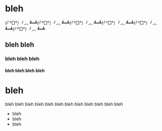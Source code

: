 # bleh
(╯°□°）╯︵ ┻━┻(╯°□°）╯︵ ┻━┻(╯°□°）╯︵ ┻━┻(╯°□°）╯︵ ┻━┻(╯°□°）╯︵ ┻━┻(╯°□°）╯︵ ┻━┻
## bleh bleh
### bleh bleh bleh
#### bleh bleh bleh bleh
<!doctype html>
<html>
  <head>
    <title> bleh </title>
    <body>
      <h1> bleh </h1>
      <p> bleh bleh bleh bleh bleh bleh bleh bleh bleh bleh bleh bleh </p>
      <ul>
        <li> bleh </li>
        <li> bleh </li>
        <li> bleh </li>
      </ul>
    </body>
    </html>
      
